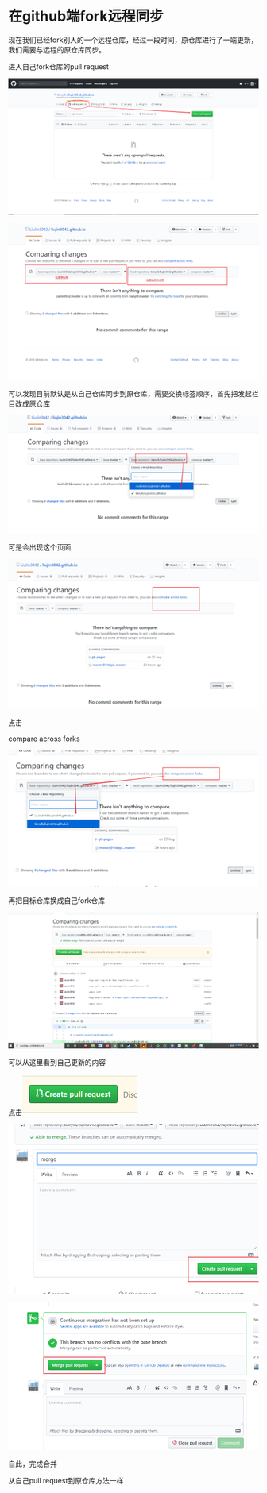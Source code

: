 # 在github端fork远程同步

现在我们已经fork别人的一个远程仓库，经过一段时间，原仓库进行了一端更新，我们需要与远程的原仓库同步。

进入自己fork仓库的pull request

![1573359731289](%E5%9C%A8github%E7%AB%AFfork%E8%BF%9C%E7%A8%8B%E5%90%8C%E6%AD%A5.assets/1573359731289.png)

![1573359783354](%E5%9C%A8github%E7%AB%AFfork%E8%BF%9C%E7%A8%8B%E5%90%8C%E6%AD%A5.assets/1573359783354.png)

可以发现目前默认是从自己仓库同步到原仓库，需要交换标签顺序，首先把发起栏目改成原仓库

![1573359832906](%E5%9C%A8github%E7%AB%AFfork%E8%BF%9C%E7%A8%8B%E5%90%8C%E6%AD%A5.assets/1573359832906.png)





可是会出现这个页面

![1573359891243](%E5%9C%A8github%E7%AB%AFfork%E8%BF%9C%E7%A8%8B%E5%90%8C%E6%AD%A5.assets/1573359891243.png)

点击

 compare across forks

![1573359938161](%E5%9C%A8github%E7%AB%AFfork%E8%BF%9C%E7%A8%8B%E5%90%8C%E6%AD%A5.assets/1573359938161.png)

再把目标仓库换成自己fork仓库

![1573359959587](%E5%9C%A8github%E7%AB%AFfork%E8%BF%9C%E7%A8%8B%E5%90%8C%E6%AD%A5.assets/1573359959587.png)

可以从这里看到自己更新的内容

点击![1573359982645](%E5%9C%A8github%E7%AB%AFfork%E8%BF%9C%E7%A8%8B%E5%90%8C%E6%AD%A5.assets/1573359982645.png)

![1573360028978](%E5%9C%A8github%E7%AB%AFfork%E8%BF%9C%E7%A8%8B%E5%90%8C%E6%AD%A5.assets/1573360028978.png)



![1573360054850](%E5%9C%A8github%E7%AB%AFfork%E8%BF%9C%E7%A8%8B%E5%90%8C%E6%AD%A5.assets/1573360054850.png)

自此，完成合并



从自己pull request到原仓库方法一样